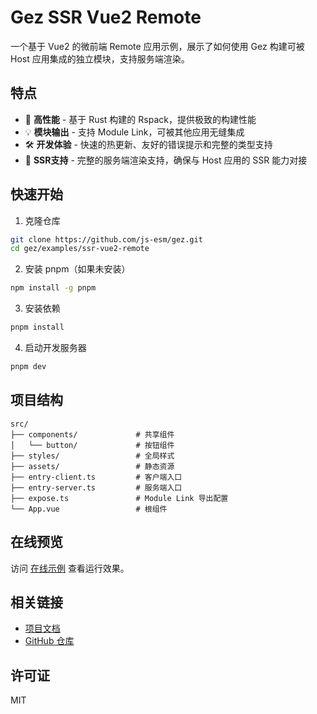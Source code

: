# Gez SSR Vue2 Remote

一个基于 Vue2 的微前端 Remote 应用示例，展示了如何使用 Gez 构建可被 Host 应用集成的独立模块，支持服务端渲染。

## 特点

- 🚀 **高性能**   - 基于 Rust 构建的 Rspack，提供极致的构建性能
- 💡 **模块输出** - 支持 Module Link，可被其他应用无缝集成
- 🛠 **开发体验** - 快速的热更新、友好的错误提示和完整的类型支持
- 📱 **SSR支持** - 完整的服务端渲染支持，确保与 Host 应用的 SSR 能力对接

## 快速开始

1. 克隆仓库
```bash
git clone https://github.com/js-esm/gez.git
cd gez/examples/ssr-vue2-remote
```

2. 安装 pnpm（如果未安装）
```bash
npm install -g pnpm
```

3. 安装依赖
```bash
pnpm install
```

4. 启动开发服务器
```bash
pnpm dev
```

## 项目结构

```
src/
├── components/             # 共享组件
│   └── button/             # 按钮组件
├── styles/                 # 全局样式
├── assets/                 # 静态资源
├── entry-client.ts         # 客户端入口
├── entry-server.ts         # 服务端入口
├── expose.ts               # Module Link 导出配置
└── App.vue                 # 根组件
```

## 在线预览

访问 [在线示例](https://js-esm.github.io/gez/ssr-vue2-remote/) 查看运行效果。

## 相关链接

- [项目文档](https://js-esm.github.io/gez/)
- [GitHub 仓库](https://github.com/js-esm/gez)

## 许可证

MIT